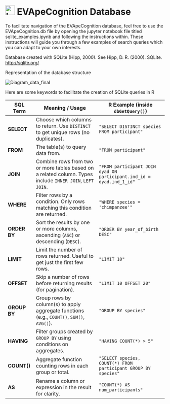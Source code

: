  # <img src="https://github.com/user-attachments/assets/cee0bb16-3166-4109-b489-e646159b40c3" alt="Logo-EVApeCognition" width="30"> EVApeCognition Database

To facilitate navigation of the EVApeCognition database, feel free to use the EVApeCognition.db file by opening the jupyter notebook file titled sqlite_examples.ipynb and following the instructions within. These instructions will guide you through a few examples of search queries which you can adapt to your own interests. 

Database created with SQLite (Hipp, 2000). See Hipp, D. R. (2000). SQLite. http://sqlite.org/

Representation of the database structure

![Diagram_data_final](https://github.com/user-attachments/assets/a12dbd69-3a5b-44e7-9aa1-7a61bf9f917c)


Here are some keywords to facilitate the creation of SQLite queries in R

| SQL Term     | Meaning / Usage                                                                                          | R Example (inside `dbGetQuery()`)                                    |
| ------------ | -------------------------------------------------------------------------------------------------------- | -------------------------------------------------------------------- |
| **SELECT**   | Choose which columns to return. Use `DISTINCT` to get unique rows (no duplicates).                       | `"SELECT DISTINCT species FROM participant"`                         |
| **FROM**     | The table(s) to query data from.                                                                         | `"FROM participant"`                                                 |
| **JOIN**     | Combine rows from two or more tables based on a related column. Types include `INNER JOIN`, `LEFT JOIN`. | `"FROM participant JOIN dyad ON participant.ind_id = dyad.ind_1_id"` |
| **WHERE**    | Filter rows by a condition. Only rows matching this condition are returned.                              | `"WHERE species = 'chimpanzee'"`                                     |
| **ORDER BY** | Sort the results by one or more columns, ascending (`ASC`) or descending (`DESC`).                       | `"ORDER BY year_of_birth DESC"`                                      |
| **LIMIT**    | Limit the number of rows returned. Useful to get just the first few rows.                                | `"LIMIT 10"`                                                         |
| **OFFSET**   | Skip a number of rows before returning results (for pagination).                                         | `"LIMIT 10 OFFSET 20"`                                               |
| **GROUP BY** | Group rows by column(s) to apply aggregate functions (e.g., `COUNT()`, `SUM()`, `AVG()`).                | `"GROUP BY species"`                                                 |
| **HAVING**   | Filter groups created by `GROUP BY` using conditions on aggregates.                                      | `"HAVING COUNT(*) > 5"`                                              |
| **COUNT()**  | Aggregate function counting rows in each group or total.                                                 | `"SELECT species, COUNT(*) FROM participant GROUP BY species"`       |
| **AS**       | Rename a column or expression in the result for clarity.                                                 | `"COUNT(*) AS num_participants"`                                     |

